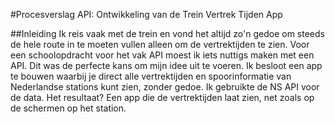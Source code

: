 #Procesverslag API: Ontwikkeling van de Trein Vertrek Tijden App

##Inleiding
Ik reis vaak met de trein en vond het altijd zo'n gedoe om steeds de hele route in te moeten vullen alleen om de vertrektijden te zien. Voor een schoolopdracht voor het vak API moest ik iets nuttigs maken met een API. Dit was de perfecte kans om mijn idee uit te voeren. Ik besloot een app te bouwen waarbij je direct alle vertrektijden en spoorinformatie van Nederlandse stations kunt zien, zonder gedoe. Ik gebruikte de NS API voor de data. Het resultaat? Een app die de vertrektijden laat zien, net zoals op de schermen op het station.

